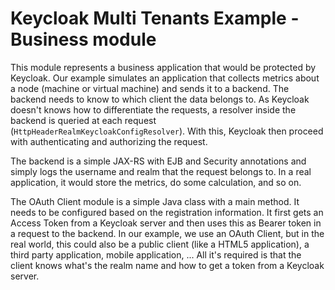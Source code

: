 Keycloak Multi Tenants Example - Business module
================================================

This module represents a business application that would be protected by Keycloak. Our example simulates an application that collects metrics about a node (machine or virtual machine) and sends it to a backend. The backend needs to know to which client the data belongs to. As Keycloak doesn't knows how to differentiate the requests, a resolver inside the backend is queried at each request (``HttpHeaderRealmKeycloakConfigResolver``). With this, Keycloak then proceed with authenticating and authorizing the request.

The backend is a simple JAX-RS with EJB and Security annotations and simply logs the username and realm that the request belongs to. In a real application, it would store the metrics, do some calculation, and so on.

The OAuth Client module is a simple Java class with a main method. It needs to be configured based on the registration information. It first gets an Access Token from a Keycloak server and then uses this as Bearer token in a request to the backend. In our example, we use an OAuth Client, but in the real world, this could also be a public client (like a HTML5 application), a third party application, mobile application, ... All it's required is that the client knows what's the realm name and how to get a token from a Keycloak server.

